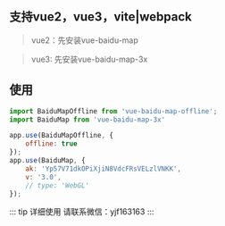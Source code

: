 ## 支持vue2，vue3，vite|webpack

> vue2：先安装vue-baidu-map

> vue3: 先安装vue-baidu-map-3x

## 使用
```js
import BaiduMapOffline from 'vue-baidu-map-offline';
import BaiduMap from 'vue-baidu-map-3x'

app.use(BaiduMapOffline, {
    offline: true
});
app.use(BaiduMap, {
    ak: 'Yp57V71dkOPiXjiN8VdcFRsVELzlVNKK',
    v: '3.0',
    // type: 'WebGL'
});

```

::: tip 详细使用
请联系微信：yjf163163
:::